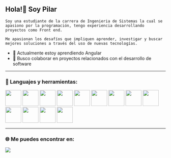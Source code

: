 ## Hola!👋 Soy Pilar

```
Soy una estudiante de la carrera de Ingenieria de Sistemas la cual se apasiono por la programación, tengo experiencia desarrollando proyectos como Front end. 

Me apasionan los desafíos que impliquen aprender, investigar y buscar mejores soluciones a través del uso de nuevas tecnologías.

```



- 🌱 Actualmente estoy aprendiendo Angular
- 👯 Busco colaborar en proyectos relacionados con el desarrollo de software

<!--
**MopiRiro/MopiRiro** is a ✨ _special_ ✨ repository because its `README.md` (this file) appears on your GitHub profile.

Here are some ideas to get you started:

- 🔭 I’m currently working on ...
- 🌱 I’m currently learning ...
- 👯 I’m looking to collaborate on ...
- 🤔 I’m looking for help with ...
- 💬 Ask me about ...
- 📫 How to reach me: ...
- 😄 Pronouns: ...
- ⚡ Fun fact: ...
-->
<hr>

### 🔨 Languajes y herramientas:

<code><img height="50" src="https://mirayhazlo.com/wp-content/uploads/2018/09/Html5_dise%C3%B1o_web-1.png"></code>
<code><img height="50" src="https://cdn.pixabay.com/photo/2017/08/05/11/16/logo-2582747_1280.png"></code>
<code><img height="50" src="https://img.icons8.com/color/48/000000/javascript.png"></code>
<code><img height="50" src="https://img.icons8.com/color/48/000000/nodejs.png"></code>
<code><img height="50" src="https://img.icons8.com/color/48/000000/git.png"></code>
<code><img height="50" src="https://img.icons8.com/office/45/000000/figma.png"></code>
<code><img height="50" src="https://img.icons8.com/color/48/000000/firebase.png"></code>
<code><img height="50" src="https://i0.wp.com/www.jacobsoft.com.mx/wp-content/uploads/2019/04/Bootstrap-Logo.png?ssl=1"></code>
<code><img height="50" src="https://es.m.wikipedia.org/wiki/Archivo:Visual_Studio_Code_1.35_icon.svg"></code>
<code><img height="50" src="https://img.icons8.com/color/48/000000/angularjs.png"></code>
<code><img height="50" src="https://img.icons8.com/color/48/000000/typescript.png"></code>
<code><img height="50" src="https://cdn.freebiesupply.com/logos/thumbs/2x/android-logo.png"></code>
<code><img height="50" src="https://www.pngplay.com/wp-content/uploads/9/Java-Free-PNG.png"></code>

<hr>


### 🌐 Me puedes encontrar en:

<a href = "https://www.linkedin.com/in/pilar-rivera-romero/"> <img src="https://img.icons8.com/fluent/48/000000/linkedin.png"/> </a>


